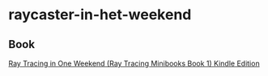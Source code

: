 # raycaster-in-het-weekend

## Book
[Ray Tracing in One Weekend (Ray Tracing Minibooks Book 1) Kindle Edition](https://www.amazon.com/gp/product/B01B5AODD8/)
